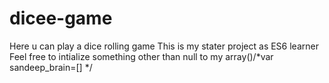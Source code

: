 # dicee-game
Here u can play a dice rolling game 
This is my stater project as ES6 learner 
Feel free to intialize something other than null to my array()/*var sandeep_brain=[] */
